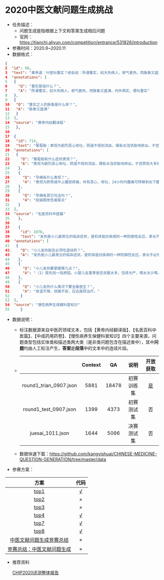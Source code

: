 # 2020中医文献问题生成挑战

* 任务描述：
  * 问题生成是指根据上下文和答案生成相应问题
  * 官网：https://tianchi.aliyun.com/competition/entrance/531826/introduction
* 参赛时间：2020.9~2020.11
* 数据格式：

```json
{
2  "id": 98,
3  "text": "黄帝道：什麽叫重实？岐伯说：所谓重实，如大热病人，邪气甚热，而脉象又盛满，内外俱实，便叫重实",
4  "annotations": [
5   {
6     "Q": "重实是指什么？",
7     "A": "所谓重实，如大热病人，邪气甚热，而脉象又盛满，内外俱实，便叫重实"
8   },
9   {
10   "Q": "重实之人的脉象是什么样？",
11   "A": "脉象又盛满"
12   }
13  ],
14  "source": "黄帝内经翻译版"
15   },
16
17  {
18   "id": 714,
19   "text": "葡萄胎：表现为剧烈恶心呕吐，阴道不规则流血，偶有水泡状胎块排出。子宫质软大多较停经月份大。妊娠合并急性胃肠炎：多有饮食不洁史，不仅有恶心呕吐，还常伴有腹痛、腹泻等胃肠道症状。孕痈：即妊娠期急性阑尾炎，表现为脐周或中上腹部疼痛，伴有恶心、呕吐，24小时内腹痛可转移到右下腹。",
20  "annotations": [
21   {
22     "Q": "葡萄胎有什么症状表现？",
23     "A": "表现为剧烈恶心呕吐，阴道不规则流血，偶有水泡状胎块排出。子宫质软大多较停经月份大。"
24    },
25    {
26      "Q": "孕痈有什么表现？",
27      "A": "表现为脐周或中上腹部疼痛，伴有恶心、呕吐，24小时内腹痛可转移到右下腹。"
28    },
29    {
30      "Q": "孕痈有其它叫法吗？",
31      "A": "妊娠期急性阑尾炎"
32    }
33  ],
34  "source": "名医百科中医篇"
35    },
36
37    {
38     "id": 1078,
39     "text": "发热是小儿最常见的临床症状，是机体抵抗疾病的一种防御性反应，家长不必惊慌，也不要一发热就吃退热药，这样反而会影响疾病的诊断，也不利于炎症的控制，要掌握以下几点：\n（1）首先找一找原因。小婴儿在夏季是否衣服太多，包得太严，喂水太少等。也可以查一查耳朵内、脖子及全身皮肤（肛门周围）有无发红、发肿、疖子等。\n（2）可给予降温处理。解开衣服，让散热增加。用38℃的温水擦浴20分钟。也可用75%酒精加水一半（为30%酒精）擦腋下、腹股沟、颈部。也可用热水袋内加水和冰块，枕于头下，或冷水毛巾敷于额头部。\n（3）如体温不降，烦躁不安，应去医院治疗。\n（4）发热时，要多喂水，多喂易消化、清淡的食物，如咽喉红肿疼痛，喂凉饮食可减轻疼痛。体温下降后，要注意保暖和营养的摄入。",
40  "annotations": [
41   {
42     "Q": "小儿发热能否必须吃退烧药？",
43     "A": "发热是小儿最常见的临床症状，是机体抵抗疾病的一种防御性反应，家长不必惊慌，也不要一发热就吃退热药，这样反而会影响疾病的诊断，也不利于炎症的控制。"
44    },
45    {
46      "Q": "小儿发热要掌握哪几点？",
47      "A": "（1）首先找一找原因。小婴儿在夏季是否衣服太多，包得太严，喂水太少等。也可以查一查耳朵内、脖子及全身皮肤（肛门周围）有无发红、发肿、疖子等。（2）可给予降温处理。解开衣服，让散热增加。用38℃的温水擦浴20分钟。也可用75%酒精加水一半（为30%酒精）擦腋下、腹股沟、颈部。也可用热水袋内加水和冰块，枕于头下，或冷水毛巾敷于额头部。（3）如体温不降，烦躁不安，应去医院治疗。（4）发热时，要多喂水，多喂易消化、清淡的食物，如咽喉红肿疼痛，喂凉饮食可减轻疼痛。体温下降后，要注意保暖和营养的摄入。"
48    },
49    {
50      "Q": "小儿发热什么情况下要去看医生？",
51      "A": "体温不降，烦躁不安，应去医院治疗。"
52     }
53  ],
54  "source": "慢性病养生保健科普知识"
55     }
```

* 数据说明：
  * 标注数据源来自中医药领域文本，包括【黄帝内经翻译版】、【名医百科中医篇】、【中成药用药卷】、【慢性病养生保健科普知识】四个主要来源，问题类型包括实体类和描述类两大类（是非类问题包含在描述类中），其中**问题**均由人工标注产生，**答案**是**段落**中的文本中的连续片段。
  
  * |                        | Context |  QA   |    说明    |                           开放获取                           |
    | :--------------------: | :-----: | :---: | :--------: | :----------------------------------------------------------: |
    | round1_trian_0907.json |  5881   | 18478 | 初赛训练集 | [是](https://tianchi.aliyun.com/dataset/dataDetail?dataId=86895) |
    | round1_test_0907.json  |  1399   | 4373  | 初赛测试集 |                              否                              |
    |    juesai_1011.json    |  1644   | 5096  | 决赛测试集 |                              否                              |
    
  * 数据快速下载：https://github.com/kangyishuai/CHINESE-MEDICINE-QUESTION-GENERATION/tree/master/data
  
* 参赛方案：

|                             方案                             |                             代码                             |
| :----------------------------------------------------------: | :----------------------------------------------------------: |
| [top1](https://github.com/kangyishuai/CHINESE-MEDICINE-QUESTION-GENERATION?spm=5176.12282029.0.0.46a21bd4Bd3ovJ) | [√](https://github.com/kangyishuai/CHINESE-MEDICINE-QUESTION-GENERATION?spm=5176.12282029.0.0.46a21bd4Bd3ovJ) |
| [top2](https://tianchi.aliyun.com/forum/postDetail?spm=5176.12586969.1002.6.767a1ebbsqTpuN&postId=156421) |                              ×                               |
| [top3](https://tianchi.aliyun.com/forum/postDetail?spm=5176.12586969.1002.15.767a1ebbsqTpuN&postId=154869) |                              ×                               |
| [top4](https://tianchi.aliyun.com/forum/postDetail?spm=5176.12586969.1002.12.767a1ebbsqTpuN&postId=155051) | [√](https://github.com/chenxichen95/Tianchi2020ChineseMedicineQuestionGeneration?spm=5176.12282029.0.0.37c34f1fgK4pG1) |
| [top7](https://tianchi.aliyun.com/forum/postDetail?spm=5176.12586969.1002.9.767a1ebbxuIt2J&postId=155097) |  [√](https://github.com/theDyingofLight/nqg-Unilm-tianchi)   |
| [top8](https://github.com/menghuanlater/Tianchi2020ChineseMedicineQuestionGeneration) | [√](https://github.com/menghuanlater/Tianchi2020ChineseMedicineQuestionGeneration) |
| [中医文献问题生成竞赛总结](https://zhuanlan.zhihu.com/p/350080984) |                              ×                               |
| [竞赛总结：中医文献问题生成](https://mp.weixin.qq.com/s/Qfc0EOrFfFGPonOKKZAJ7Q) |                              ×                               |

* 推荐资料

  [CHIP2020评测整体报告](https://www.bilibili.com/video/BV185411574p?p=42) 
